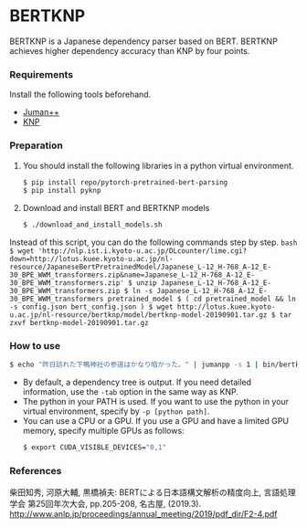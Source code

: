# BERTKNP

BERTKNP is a Japanese dependency parser based on BERT. BERTKNP achieves higher dependency accuracy than KNP by four points.

### Requirements

Install the following tools beforehand.

- [Juman++](https://github.com/ku-nlp/jumanpp)
- [KNP](https://github.com/ku-nlp/knp)

### Preparation

1. You should install the following libraries in a python virtual environment.
    ```bash
    $ pip install repo/pytorch-pretrained-bert-parsing
    $ pip install pyknp
    ```
1. Download and install BERT and BERTKNP models
    ```bash
    $ ./download_and_install_models.sh
    ```
Instead of this script, you can do the following commands step by step.
    ```bash
    $ wget 'http://nlp.ist.i.kyoto-u.ac.jp/DLcounter/lime.cgi?down=http://lotus.kuee.kyoto-u.ac.jp/nl-resource/JapaneseBertPretrainedModel/Japanese_L-12_H-768_A-12_E-30_BPE_WWM_transformers.zip&name=Japanese_L-12_H-768_A-12_E-30_BPE_WWM_transformers.zip'
    $ unzip Japanese_L-12_H-768_A-12_E-30_BPE_WWM_transformers.zip
    $ ln -s Japanese_L-12_H-768_A-12_E-30_BPE_WWM_transformers pretrained_model
    $ ( cd pretrained_model && ln -s config.json bert_config.json )
    $ wget http://lotus.kuee.kyoto-u.ac.jp/nl-resource/bertknp/model/bertknp-model-20190901.tar.gz
    $ tar zxvf bertknp-model-20190901.tar.gz
    ```

### How to use
```bash
$ echo "昨日訪れた下鴨神社の参道はかなり暗かった。" | jumanpp -s 1 | bin/bertknp
```

- By default, a dependency tree is output. If you need detailed information, use the `-tab` option in the same way as KNP.
- The python in your PATH is used. If you want to use the python in your virtual environment, specify by `-p [python path]`.
- You can use a CPU or a GPU. If you use a GPU and have a limited GPU memory, specify multiple GPUs as follows:
    ```bash
    $ export CUDA_VISIBLE_DEVICES="0,1"
    ```

### References

柴田知秀, 河原大輔, 黒橋禎夫: BERTによる日本語構文解析の精度向上, 言語処理学会 第25回年次大会, pp.205-208, 名古屋, (2019.3).
http://www.anlp.jp/proceedings/annual_meeting/2019/pdf_dir/F2-4.pdf
